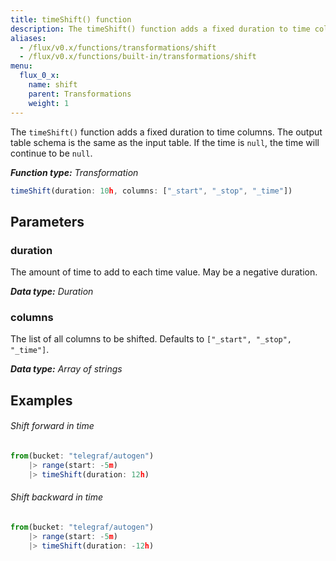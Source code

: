 ```yaml
---
title: timeShift() function
description: The timeShift() function adds a fixed duration to time columns.
aliases:
  - /flux/v0.x/functions/transformations/shift
  - /flux/v0.x/functions/built-in/transformations/shift
menu:
  flux_0_x:
    name: shift
    parent: Transformations
    weight: 1
---
```


The `timeShift()` function adds a fixed duration to time columns.
The output table schema is the same as the input table.
If the time is `null`, the time will continue to be `null`.

_**Function type:** Transformation_

```js
timeShift(duration: 10h, columns: ["_start", "_stop", "_time"])
```

## Parameters

### duration
The amount of time to add to each time value.
May be a negative duration.

_**Data type:** Duration_

### columns
The list of all columns to be shifted.
Defaults to `["_start", "_stop", "_time"]`.

_**Data type:** Array of strings_

## Examples

###### Shift forward in time
```js
from(bucket: "telegraf/autogen")
	|> range(start: -5m)
	|> timeShift(duration: 12h)
```

###### Shift backward in time
```js
from(bucket: "telegraf/autogen")
	|> range(start: -5m)
	|> timeShift(duration: -12h)
```
